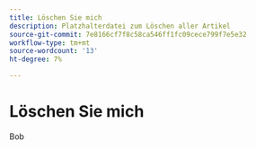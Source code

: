 ```yaml
---
title: Löschen Sie mich
description: Platzhalterdatei zum Löschen aller Artikel
source-git-commit: 7e8166cf7f8c58ca546ff1fc09cece799f7e5e32
workflow-type: tm+mt
source-wordcount: '13'
ht-degree: 7%

---
```


# Löschen Sie mich

Bob